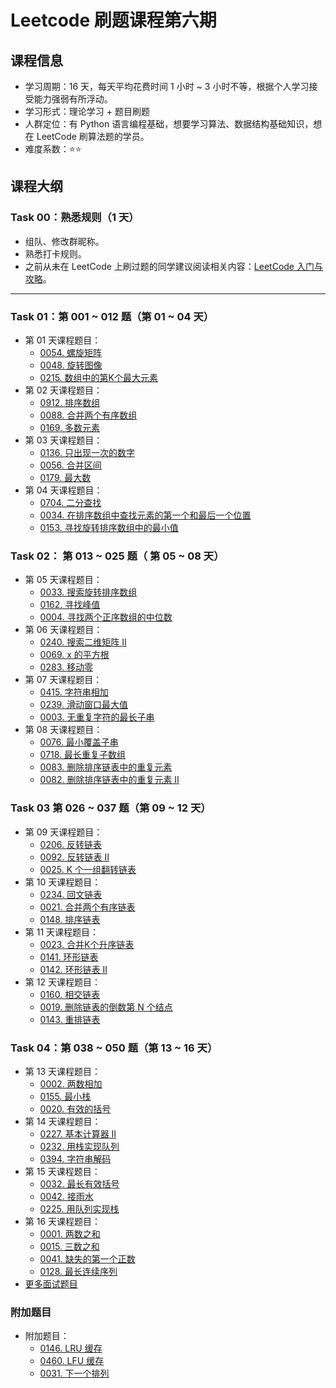 # Leetcode 刷题课程第六期

## 课程信息

- 学习周期：16 天，每天平均花费时间 1 小时 ~ 3 小时不等，根据个人学习接受能力强弱有所浮动。
- 学习形式：理论学习 + 题目刷题
- 人群定位：有 Python 语言编程基础，想要学习算法、数据结构基础知识，想在 LeetCode 刷算法题的学员。
- 难度系数：⭐⭐

## 课程大纲

### Task 00：熟悉规则（1 天）

- 组队、修改群昵称。
- 熟悉打卡规则。
- 之前从未在 LeetCode 上刷过题的同学建议阅读相关内容：[LeetCode 入门与攻略](https://github.com/itcharge/LeetCode-Py/blob/main/Contents/00.Introduction/03.LeetCode-Guide.md)。

---

### Task 01：第 001 ~ 012 题（第 01 ~ 04 天）

- 第 01 天课程题目：
  - [0054. 螺旋矩阵](https://leetcode.cn/problems/spiral-matrix/)
  - [0048. 旋转图像](https://leetcode.cn/problems/rotate-image/)
  - [0215. 数组中的第K个最大元素](https://leetcode.cn/problems/kth-largest-element-in-an-array/)
- 第 02 天课程题目：
  - [0912. 排序数组](https://leetcode.cn/problems/sort-an-array/)
  - [0088. 合并两个有序数组](https://leetcode.cn/problems/merge-sorted-array/)
  - [0169. 多数元素](https://leetcode.cn/problems/majority-element/)
- 第 03 天课程题目：
  - [0136. 只出现一次的数字](https://leetcode.cn/problems/single-number/)
  - [0056. 合并区间](https://leetcode.cn/problems/merge-intervals/)
  - [0179. 最大数](https://leetcode.cn/problems/largest-number/)
- 第 04 天课程题目：
  - [0704. 二分查找](https://leetcode.cn/problems/binary-search/)
  - [0034. 在排序数组中查找元素的第一个和最后一个位置](https://leetcode.cn/problems/find-first-and-last-position-of-element-in-sorted-array/)
  - [0153. 寻找旋转排序数组中的最小值](https://leetcode.cn/problems/find-minimum-in-rotated-sorted-array/)

### Task 02： 第 013 ~ 025 题（ 第 05 ~ 08 天）

- 第 05 天课程题目：
  - [0033. 搜索旋转排序数组](https://leetcode.cn/problems/search-in-rotated-sorted-array/)
  - [0162. 寻找峰值](https://leetcode.cn/problems/find-peak-element/)
  - [0004. 寻找两个正序数组的中位数](https://leetcode.cn/problems/median-of-two-sorted-arrays/)
- 第 06 天课程题目：
  - [0240. 搜索二维矩阵 II](https://leetcode.cn/problems/search-a-2d-matrix-ii/)
  - [0069. x 的平方根](https://leetcode.cn/problems/sqrtx/)
  - [0283. 移动零](https://leetcode.cn/problems/move-zeroes/)
- 第 07 天课程题目：
  - [0415. 字符串相加](https://leetcode.cn/problems/add-strings/)
  - [0239. 滑动窗口最大值](https://leetcode.cn/problems/sliding-window-maximum/)
  - [0003. 无重复字符的最长子串](https://leetcode.cn/problems/longest-substring-without-repeating-characters/)
- 第 08 天课程题目：
  - [0076. 最小覆盖子串](https://leetcode.cn/problems/minimum-window-substring/)
  - [0718. 最长重复子数组](https://leetcode.cn/problems/maximum-length-of-repeated-subarray/)
  - [0083. 删除排序链表中的重复元素](https://leetcode.cn/problems/remove-duplicates-from-sorted-list/)
  - [0082. 删除排序链表中的重复元素 II](https://leetcode.cn/problems/remove-duplicates-from-sorted-list-ii/)

### Task 03 第 026 ~ 037 题（第 09 ~ 12 天）

- 第 09 天课程题目：
  - [0206. 反转链表](https://leetcode.cn/problems/reverse-linked-list/)
  - [0092. 反转链表 II](https://leetcode.cn/problems/reverse-linked-list-ii/)
  - [0025. K 个一组翻转链表](https://leetcode.cn/problems/reverse-nodes-in-k-group/)
- 第 10 天课程题目：
  - [0234. 回文链表](https://leetcode.cn/problems/palindrome-linked-list/)
  - [0021. 合并两个有序链表](https://leetcode.cn/problems/merge-two-sorted-lists/)
  - [0148. 排序链表](https://leetcode.cn/problems/sort-list/)
- 第 11 天课程题目：
  - [0023. 合并K个升序链表](https://leetcode.cn/problems/merge-k-sorted-lists/)
  - [0141. 环形链表](https://leetcode.cn/problems/linked-list-cycle/)
  - [0142. 环形链表 II](https://leetcode.cn/problems/linked-list-cycle-ii/)
- 第 12 天课程题目：
  - [0160. 相交链表](https://leetcode.cn/problems/intersection-of-two-linked-lists/)
  - [0019. 删除链表的倒数第 N 个结点](https://leetcode.cn/problems/remove-nth-node-from-end-of-list/)
  - [0143. 重排链表](https://leetcode.cn/problems/reorder-list/)

### Task 04：第 038 ~ 050 题（第 13 ~ 16 天）

- 第 13 天课程题目：
  - [0002. 两数相加](https://leetcode.cn/problems/add-two-numbers/)
  - [0155. 最小栈](https://leetcode.cn/problems/min-stack/)
  - [0020. 有效的括号](https://leetcode.cn/problems/valid-parentheses/)
- 第 14 天课程题目：
  - [0227. 基本计算器 II](https://leetcode.cn/problems/basic-calculator-ii/)
  - [0232. 用栈实现队列](https://leetcode.cn/problems/implement-queue-using-stacks/)
  - [0394. 字符串解码](https://leetcode.cn/problems/decode-string/)
- 第 15 天课程题目：
  - [0032. 最长有效括号](https://leetcode.cn/problems/longest-valid-parentheses/)
  - [0042. 接雨水](https://leetcode.cn/problems/trapping-rain-water/)
  - [0225. 用队列实现栈](https://leetcode.cn/problems/implement-stack-using-queues/)
- 第 16 天课程题目：
  - [0001. 两数之和](https://leetcode.cn/problems/two-sum/)
  - [0015. 三数之和](https://leetcode.cn/problems/3sum/)
  - [0041. 缺失的第一个正数](https://leetcode.cn/problems/first-missing-positive/)
  - [0128. 最长连续序列](https://leetcode.cn/problems/longest-consecutive-sequence/)
- [更多面试题目](https://github.com/itcharge/LeetCode-Py/blob/main/Contents/00.Introduction/07.Interview-200-List.md)

### 附加题目

- 附加题目：
  - [0146. LRU 缓存](https://leetcode.cn/problems/lru-cache/)
  - [0460. LFU 缓存](https://leetcode.cn/problems/lfu-cache/)
  - [0031. 下一个排列](https://leetcode.cn/problems/next-permutation/)